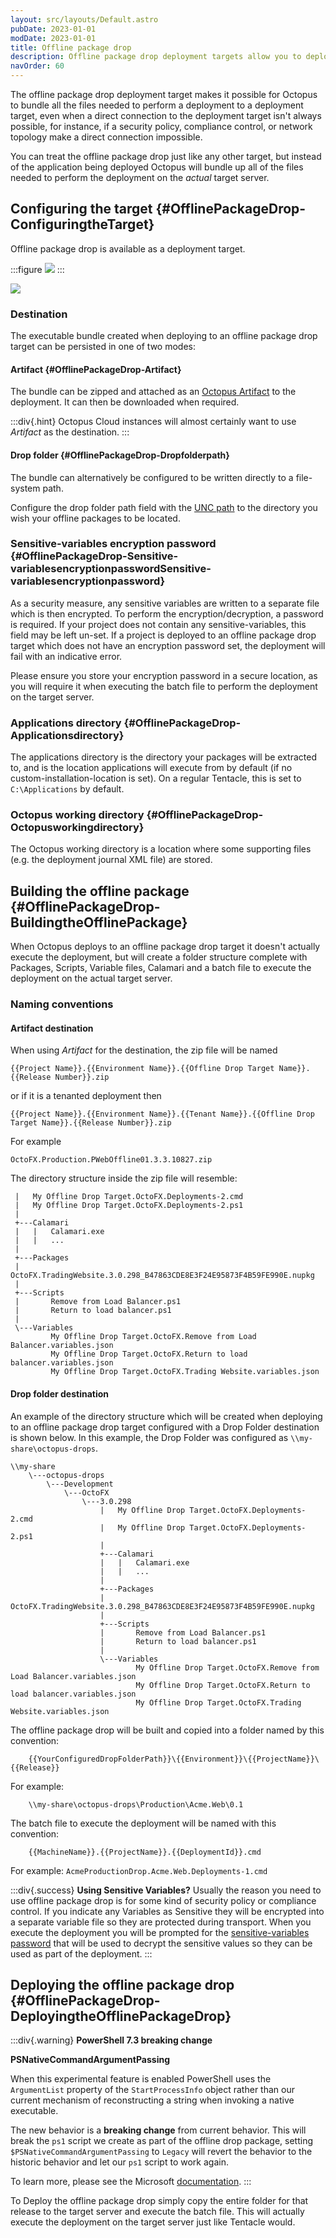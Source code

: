 ```yaml
---
layout: src/layouts/Default.astro
pubDate: 2023-01-01
modDate: 2023-01-01
title: Offline package drop
description: Offline package drop deployment targets allow you to deploy your applications in the most restricted security environments where Tentacles cannot be used.
navOrder: 60
---
```


The offline package drop deployment target makes it possible for Octopus to bundle all the files needed to perform a deployment to a deployment target, even when a direct connection to the deployment target isn't always possible, for instance, if a security policy, compliance control, or network topology make a direct connection impossible.

You can treat the offline package drop just like any other target, but instead of the application being deployed Octopus will bundle up all of the files needed to perform the deployment on the *actual* target server.

## Configuring the target {#OfflinePackageDrop-ConfiguringtheTarget}

Offline package drop is available as a deployment target.

:::figure
![](/docs/infrastructure/deployment-targets/images/adding-new-offline-package-drop-target.png)
:::

![](/docs/infrastructure/deployment-targets/images/create-new-offline-package-drop-target-part2.png)

### Destination

The executable bundle created when deploying to an offline package drop target can be persisted in one of two modes:

#### Artifact {#OfflinePackageDrop-Artifact}

The bundle can be zipped and attached as an [Octopus Artifact](/docs/projects/deployment-process/artifacts) to the deployment. It can then be downloaded when required.

:::div{.hint}
Octopus Cloud instances will almost certainly want to use _Artifact_ as the destination.
:::

#### Drop folder {#OfflinePackageDrop-Dropfolderpath}

The bundle can alternatively be configured to be written directly to a file-system path.

Configure the drop folder path field with the [UNC path](http://en.wikipedia.org/wiki/Path_%28computing%29#Uniform_Naming_Convention) to the directory you wish your offline packages to be located.

### Sensitive-variables encryption password  {#OfflinePackageDrop-Sensitive-variablesencryptionpasswordSensitive-variablesencryptionpassword}

As a security measure, any sensitive variables are written to a separate file which is then encrypted.  To perform the encryption/decryption, a password is required.  If your project does not contain any sensitive-variables, this field may be left un-set.  If a project is deployed to an offline package drop target which does not have an encryption password set, the deployment will fail with an indicative error.

Please ensure you store your encryption password in a secure location, as you will require it when executing the batch file to perform the deployment on the target server.

### Applications directory {#OfflinePackageDrop-Applicationsdirectory}

The applications directory is the directory your packages will be extracted to, and is the location applications will execute from by default (if no custom-installation-location is set).  On a regular Tentacle, this is set to `C:\Applications` by default.

### Octopus working directory {#OfflinePackageDrop-Octopusworkingdirectory}

The Octopus working directory is a location where some supporting files (e.g. the deployment journal XML file) are stored.

## Building the offline package {#OfflinePackageDrop-BuildingtheOfflinePackage}

When Octopus deploys to an offline package drop target it doesn't actually execute the deployment, but will create a folder structure complete with Packages, Scripts, Variable files, Calamari and a batch file to execute the deployment on the actual target server.

### Naming conventions

#### Artifact destination

When using _Artifact_ for the destination, the zip file will be named

```
{{Project Name}}.{{Environment Name}}.{{Offline Drop Target Name}}.{{Release Number}}.zip
```

or if it is a tenanted deployment then

```
{{Project Name}}.{{Environment Name}}.{{Tenant Name}}.{{Offline Drop Target Name}}.{{Release Number}}.zip
```

For example

```
OctoFX.Production.PWebOffline01.3.3.10827.zip
```

The directory structure inside the zip file will resemble:

```
 |   My Offline Drop Target.OctoFX.Deployments-2.cmd
 |   My Offline Drop Target.OctoFX.Deployments-2.ps1
 |   
 +---Calamari
 |   |   Calamari.exe
 |   |   ...
 |           
 +---Packages
 |       OctoFX.TradingWebsite.3.0.298_B47863CDE8E3F24E95873F4B59FE990E.nupkg
 |       
 +---Scripts
 |       Remove from Load Balancer.ps1
 |       Return to load balancer.ps1
 |       
 \---Variables
         My Offline Drop Target.OctoFX.Remove from Load Balancer.variables.json
         My Offline Drop Target.OctoFX.Return to load balancer.variables.json
         My Offline Drop Target.OctoFX.Trading Website.variables.json
```

#### Drop folder destination

An example of the directory structure which will be created when deploying to an offline package drop target configured with a Drop Folder destination is shown below. In this example, the Drop Folder was configured as `\\my-share\octopus-drops`.

```
\\my-share
    \---octopus-drops
        \---Development
            \---OctoFX
                \---3.0.298
                    |   My Offline Drop Target.OctoFX.Deployments-2.cmd
                    |   My Offline Drop Target.OctoFX.Deployments-2.ps1
                    |   
                    +---Calamari
                    |   |   Calamari.exe
                    |   |   ...
                    |           
                    +---Packages
                    |       OctoFX.TradingWebsite.3.0.298_B47863CDE8E3F24E95873F4B59FE990E.nupkg
                    |       
                    +---Scripts
                    |       Remove from Load Balancer.ps1
                    |       Return to load balancer.ps1
                    |       
                    \---Variables
                            My Offline Drop Target.OctoFX.Remove from Load Balancer.variables.json
                            My Offline Drop Target.OctoFX.Return to load balancer.variables.json
                            My Offline Drop Target.OctoFX.Trading Website.variables.json

```

The offline package drop will be built and copied into a folder named by this convention:

```
    {{YourConfiguredDropFolderPath}}\{{Environment}}\{{ProjectName}}\{{Release}}
```

For example:

```
    \\my-share\octopus-drops\Production\Acme.Web\0.1
```

The batch file to execute the deployment will be named with this convention:

```
    {{MachineName}}.{{ProjectName}}.{{DeploymentId}}.cmd
```

For example:
`AcmeProductionDrop.Acme.Web.Deployments-1.cmd`

:::div{.success}
**Using Sensitive Variables?**
Usually the reason you need to use offline package drop is for some kind of security policy or compliance control. If you indicate any Variables as Sensitive they will be encrypted into a separate variable file so they are protected during transport. When you execute the deployment you will be prompted for the [sensitive-variables password](#OfflinePackageDrop-Sensitive-variablesencryptionpasswordSensitive-variablesencryptionpassword) that will be used to decrypt the sensitive values so they can be used as part of the deployment.
:::

## Deploying the offline package drop {#OfflinePackageDrop-DeployingtheOfflinePackageDrop}

:::div{.warning}
**PowerShell 7.3 breaking change**

**PSNativeCommandArgumentPassing**

When this experimental feature is enabled PowerShell uses the `ArgumentList` property of the `StartProcessInfo` object rather than our current mechanism of reconstructing a string when invoking a native executable.

The new behavior is a **breaking change** from current behavior. This will break the `ps1` script we create as part of the offline drop package, setting `$PSNativeCommandArgumentPassing` to `Legacy` will revert the behavior to the historic behavior and let our `ps1` script to work again.

To learn more, please see the Microsoft [documentation](https://learn.microsoft.com/en-us/powershell/scripting/learn/experimental-features?view=powershell-7.3#psnativecommandargumentpassing).
:::

To Deploy the offline package drop simply copy the entire folder for that release to the target server and execute the batch file. This will actually execute the deployment on the target server just like Tentacle would.
